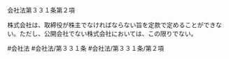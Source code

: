 会社法第３３１条第２項

株式会社は、取締役が株主でなければならない旨を定款で定めることができない。ただし、公開会社でない株式会社においては、この限りでない。

#会社法
#会社法/第３３１条
#会社法/第３３１条/第２項
